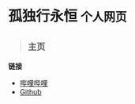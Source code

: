 # **孤独行永恒** <small>个人网页</small>

> ## <small>主页</small>

**链接**
- [哔哩哔哩](https://space.bilibili.com/666635841)
- [Github](https://github.com/gdxyh)